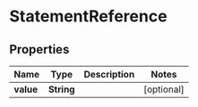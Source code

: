 
# StatementReference

## Properties
Name | Type | Description | Notes
------------ | ------------- | ------------- | -------------
**value** | **String** |  |  [optional]



